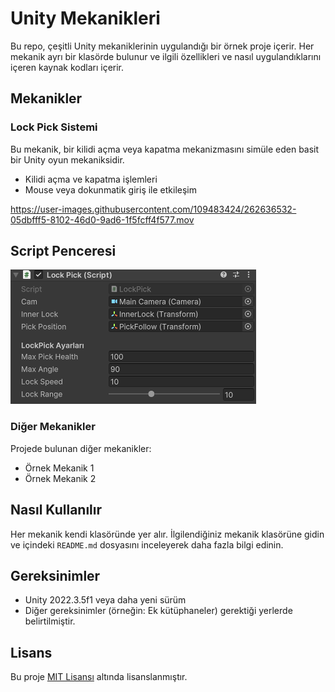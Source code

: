 # Unity Mekanikleri

Bu repo, çeşitli Unity mekaniklerinin uygulandığı bir örnek proje içerir. Her mekanik ayrı bir klasörde bulunur ve ilgili özellikleri ve nasıl uygulandıklarını içeren kaynak kodları içerir.

## Mekanikler

### Lock Pick Sistemi

Bu mekanik, bir kilidi açma veya kapatma mekanizmasını simüle eden basit bir Unity oyun mekaniksidir.

- Kilidi açma ve kapatma işlemleri
- Mouse veya dokunmatik giriş ile etkileşim

https://user-images.githubusercontent.com/109483424/262636532-05dbfff5-8102-46d0-9ad6-1f5fcff4f577.mov
## Script Penceresi
![Lock Pick Sistemi](https://github.com/meteulken/Unity-Mechanics/blob/main/LockPick/lock-pick.png)

### Diğer Mekanikler

Projede bulunan diğer mekanikler:

- Örnek Mekanik 1
- Örnek Mekanik 2

## Nasıl Kullanılır

Her mekanik kendi klasöründe yer alır. İlgilendiğiniz mekanik klasörüne gidin ve içindeki `README.md` dosyasını inceleyerek daha fazla bilgi edinin.

## Gereksinimler

- Unity 2022.3.5f1 veya daha yeni sürüm
- Diğer gereksinimler (örneğin: Ek kütüphaneler) gerektiği yerlerde belirtilmiştir.

## Lisans

Bu proje [MIT Lisansı](/LICENSE) altında lisanslanmıştır.

